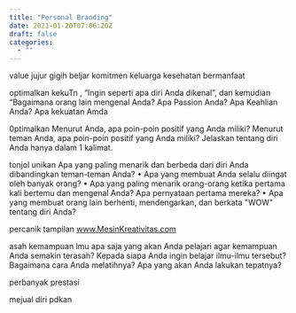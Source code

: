 ```yaml
---
title: "Personal Branding"
date: 2021-01-20T07:06:20Z
draft: false
categories:
  - ""
---
```



value
jujur
gigih
beljar
komitmen
keluarga
kesehatan
bermanfaat

optimalkan kekuTn
, “Ingin seperti apa diri Anda dikenal”, dan
kemudian “Bagaimana orang lain mengenal Anda?
Apa Passion Anda?
Apa Keahlian Anda?
Apa kekuatan Amda

0ptimalkan
Menurut Anda, apa poin-poin positif yang Anda miliki?
Menurut teman Anda, apa poin-poin positif yang Anda miliki?
Jelaskan tentang diri Anda hanya dalam 1 kalimat.

tonjol unikan
Apa yang paling menarik dan berbeda dari diri Anda
dibandingkan teman-teman Anda?
• Apa yang membuat Anda selalu diingat oleh banyak
orang?
• Apa yang paling menarik orang-orang ketika pertama kali
bertemu dan mengenal Anda? Apa pernyataan pertama
mereka?
• Apa yang membuat orang lain berhenti, mendengarkan,
dan berkata "WOW" tentang diri Anda?

percanik tampilan
www.MesinKreativitas.com 

asah kemampuan
lmu apa saja yang akan Anda
pelajari agar kemampuan Anda semakin terasah? Kepada
siapa Anda ingin belajar ilmu-ilmu tersebut? Bagaimana cara
Anda melatihnya? Apa yang akan Anda lakukan tepatnya?

perbanyak prestasi

mejual diri
pdkan
